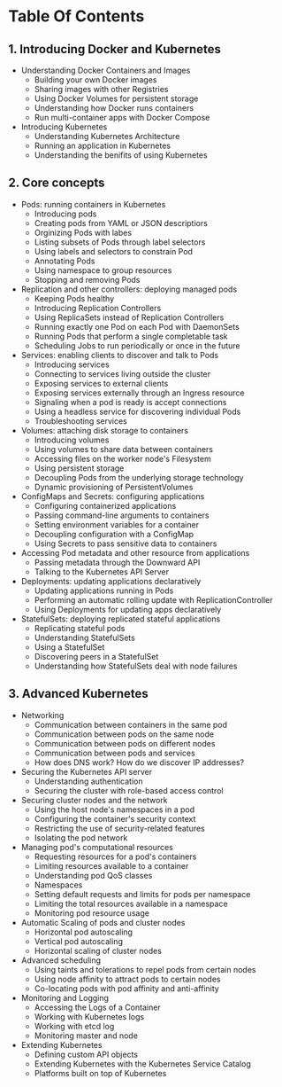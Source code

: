 # **Table Of Contents**

## **1.** **Introducing Docker and Kubernetes**
- Understanding Docker Containers and Images  
    - Building your own Docker images  
    - Sharing images with other Registries  
    - Using Docker Volumes for persistent storage  
    - Understanding how Docker runs containers  
    - Run multi-container apps with Docker Compose
- Introducing Kubernetes  
    - Understanding Kubernetes Architecture  
    - Running an application in Kubernetes  
    - Understanding the benifits of using Kubernetes  
## **2.** **Core concepts**  
- Pods: running containers in Kubernetes  
    - Introducing pods  
    - Creating pods from YAML or JSON descriptiors  
    - Orginizing Pods with labes  
    - Listing subsets of Pods through label selectors  
    - Using labels and selectors to constrain Pod  
    - Annotating Pods  
    - Using namespace to group resources  
    - Stopping and removing Pods  
- Replication and other controllers: deploying managed pods  
    - Keeping Pods healthy  
    - Introducing Replication Controllers  
    - Using ReplicaSets instead of Replication Controllers  
    - Running exactly one Pod on each Pod with DaemonSets  
    - Running Pods that perform a single completable task  
    - Scheduling Jobs to run periodically or once in the future  
- Services: enabling clients to discover and talk to Pods  
    - Introducing services  
    - Connecting to services living outside the cluster  
    - Exposing services to external clients  
    - Exposing services externally through an Ingress resource  
    - Signaling when a pod is ready is accept connections  
    - Using a headless service for discovering individual Pods  
    - Troubleshooting services  
- Volumes: attaching disk storage to containers  
    - Introducing volumes  
    - Using volumes to share data between containers  
    - Accessing files on the worker node's Filesystem  
    - Using persistent storage  
    - Decoupling Pods from the underlying storage technology  
    - Dynamic provisioning of PersistentVolumes  
- ConfigMaps and Secrets: configuring applications    
    - Configuring containerized applications   
    - Passing command-line arguments to containers  
    - Setting environment variables for a container  
    - Decoupling configuration with a ConfigMap  
    - Using Secrets to pass sensitive data to containers  
- Accessing Pod metadata and other resource from applications  
    - Passing metadata through the Downward API  
    - Talking to the Kubernetes API Server  
- Deployments: updating applications declaratively  
    - Updating applications running in Pods  
    - Performing an automatic rolling update with ReplicationController  
    - Using Deployments for updating apps declaratively  
- StatefulSets: deploying replicated stateful applications  
    - Replicating stateful pods  
    - Understanding StatefulSets  
    - Using a StatefulSet  
    - Discovering peers in a StatefulSet  
    - Understanding how StatefulSets deal with node failures  
## **3.** **Advanced Kubernetes**  
- Networking  
    - Communication between containers in the same pod  
    - Communication between pods on the same node  
    - Communication between pods on different nodes  
    - Communication between pods and services  
    - How does DNS work? How do we discover IP addresses?  
- Securing the Kubernetes API server  
    - Understanding authentication  
    - Securing the cluster with role-based access control  
- Securing cluster nodes and the network  
    - Using the host node's namespaces in a pod  
    - Configuring the container's security context  
    - Restricting the use of security-related features  
    - Isolating the pod network  
- Managing pod's computational resources  
    - Requesting resources for a pod's containers  
    - Limiting resources available to a container  
    - Understanding pod QoS classes  
    - Namespaces  
    - Setting default requests and limits for pods per namespace  
    - Limiting the total resources available in a namespace  
    - Monitoring pod resource usage  
- Automatic Scaling of pods and cluster nodes  
    - Horizontal pod autoscaling  
    - Vertical pod autoscaling  
    - Horizontal scaling of cluster nodes  
- Advanced scheduling  
    - Using taints and tolerations to repel pods from certain nodes  
    - Using node affinity to attract pods to certain nodes  
    - Co-locating pods with pod affinity and anti-affinity  
- Monitoring and Logging  
    - Accessing the Logs of a Container  
    - Working with Kubernetes logs  
    - Working with etcd log  
    - Monitoring master and node  
- Extending Kubernetes  
    - Defining custom API objects  
    - Extending Kubernetes with the Kubernetes Service Catalog  
    - Platforms built on top of Kubernetes  